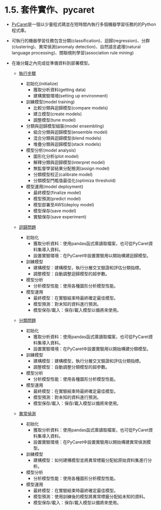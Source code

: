 # 1.5. 套件實作、pycaret
* [PyCaret](https://pycaret.org/)是一個以少量程式碼並在短時間內執行多個機器學習任務的的Python程式庫。
* 可執行的機器學習任務包含分類(classification)、迴歸(regression)、分群(clustering)、異常偵測(anomaly detection)、自然語言處理(natural language processing)、關聯規則學習(association rule mining)
* 在幾分鐘之內完成從準備資料到部署模型。

    * [執行步驟](https://pycaret.org/get-data/)
        * 初始化(initialize)
            * 獲取分析資料(getting data)
            * 建構實驗環境(setting up environment)
        * 訓練模型(model training)
            * 比較分類與迴歸模型(compare models)
            * 建立模型(create models)
            * 調整模型(tune model)
        * 分類與迴歸模型組裝(model ensembling)
            * 組合分類與迴歸模型(ensemble model)
            * 混合分類與迴歸模型(blend models)
            * 堆疊分類與迴歸模型(stack models)
        * 模型分析(model analysis)
            * 圖形化分析(plot model)
            * 解釋分類與迴歸模型(interpret model)
            * 無監督學習結果分配檢測(assign model)
            * 分類模型校正(calibrate model)
            * 分類模型門檻值最佳化(optimiza threshold)
        * 模型運用(model deployment)
            * 最終模型(finalize model)
            * 模型預測(predict model)
            * 模型部署至AWS(deploy model)
            * 模型保存(save model)
            * 實驗保存(save experiment)
    * [迴歸問題](https://github.com/pycaret/pycaret/blob/master/tutorials/Regression%20Tutorial%20Level%20Beginner%20-%20REG101.ipynb)
        * 初始化
            * 獲取分析資料：使用pandas函式庫讀取檔案，也可從PyCaret資料集導入資料。
            * 設置實驗環境：在PyCaret中設置實驗用以開始構建迴歸模型。
        * 訓練模型
            * 建構模型：建構模型，執行分層交叉驗證和評估分類指標。
            * 調整模型：自動調整迴歸模型的超參數。
        * 模型分析
            * 分析模型性能：使用各種圖形分析模型性能。
        * 模型運用
            * 最終模型：在實驗結束時最終確定最佳模型。
            * 模型預測：對未知的資料進行預測。
            * 模型保存/載入：保存/載入模型以備將來使用。

    * [分類問題](https://github.com/pycaret/pycaret/blob/master/tutorials/Binary%20Classification%20Tutorial%20Level%20Beginner%20-%20%20CLF101.ipynb)
        * 初始化
            * 獲取分析資料：使用pandas函式庫讀取檔案，也可從PyCaret資料集導入資料。
            * 設置實驗環境：在PyCaret中設置實驗用以開始構建分類模型。
        * 訓練模型
            * 建構模型：建構模型，執行分層交叉驗證和評估分類指標。
            * 調整模型：自動調整分類模型的超參數。
        * 模型分析
            * 分析模型性能：使用各種圖形分析模型性能。
        * 模型運用
            * 最終模型：在實驗結束時最終確定最佳模型。
            * 模型預測：對未知的資料進行預測。
            * 模型保存/載入：保存/載入模型以備將來使用。

    * [異常偵測](https://github.com/pycaret/pycaret/blob/master/tutorials/Anomaly%20Detection%20Tutorial%20Level%20Beginner%20-%20ANO101.ipynb)
        * 初始化
            * 獲取分析資料：使用pandas函式庫讀取檔案，也可從PyCaret資料集導入資料。
            * 設置實驗環境：在PyCaret中設置實驗用以開始構建異常偵測模型。
        * 訓練模型
            * 建構模型：如何建構模型並將異常標籤分配給原始資料集進行分析。
        * 模型分析
            * 分析模型性能：使用各種圖形分析模型性能。
        * 模型運用
            * 最終模型：在實驗結束時最終確定最佳模型。
            * 模型預測：使用訓練後的模型將異常標籤分配給未知的資料。
            * 模型保存/載入：保存/載入模型以備將來使用。
